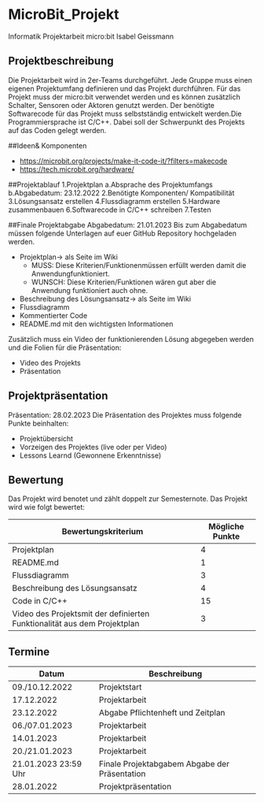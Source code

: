 # MicroBit_Projekt
Informatik Projektarbeit micro:bit Isabel Geissmann

## Projektbeschreibung
Die Projektarbeit wird in 2er-Teams durchgeführt. Jede Gruppe muss einen eigenen Projektumfang definieren und das Projekt durchführen. Für das Projekt muss der micro:bit verwendet werden und es können zusätzlich Schalter, Sensoren oder Aktoren genutzt werden. Der benötigte Softwarecode für das Projekt muss selbstständig entwickelt werden.Die Programmiersprache ist C/C++. Dabei soll der Schwerpunkt des Projekts auf das Coden gelegt werden.

##Ideen& Komponenten
* https://microbit.org/projects/make-it-code-it/?filters=makecode
* https://tech.microbit.org/hardware/

##Projektablauf
1.Projektplan
  a.Absprache des Projektumfangs
  b.Abgabedatum: 23.12.2022
2.Benötigte Komponenten/ Kompatibilität
3.Lösungsansatz erstellen
4.Flussdiagramm erstellen
5.Hardware zusammenbauen
6.Softwarecode in C/C++ schreiben
7.Testen

##Finale Projektabgabe
Abgabedatum: 21.01.2023
Bis zum Abgabedatum müssen folgende Unterlagen auf euer GitHub Repository hochgeladen werden.
* Projektplan→ als Seite im Wiki
  * MUSS: Diese Kriterien/Funktionenmüssen erfüllt werden damit die Anwendungfunktioniert.
  * WUNSCH: Diese Kriterien/Funktionen wären gut aber die Anwendung funktioniert auch ohne.
* Beschreibung des Lösungsansatz→ als Seite im Wiki
* Flussdiagramm
* Kommentierter Code
* README.md mit den wichtigsten Informationen

Zusätzlich muss ein Video der funktionierenden Lösung abgegeben werden und die Folien für die Präsentation:
* Video des Projekts
* Präsentation

## Projektpräsentation
Präsentation: 28.02.2023 
Die Präsentation des Projektes muss folgende Punkte beinhalten:
* Projektübersicht
* Vorzeigen des Projektes (live oder per Video)
* Lessons Learnd (Gewonnene Erkenntnisse)

## Bewertung
Das Projekt wird benotet und zählt doppelt zur Semesternote. Das Projekt wird wie folgt bewertet:

| Bewertungskriterium | Mögliche Punkte |
| ------------- | ------------- |
| Projektplan | 4 |
| README.md | 1 |
| Flussdiagramm | 3 |
| Beschreibung des Lösungsansatz | 4 |
| Code in C/C++ | 15 |
| Video des Projektsmit der definierten Funktionalität aus dem Projektplan | 3 |

## Termine

| Datum | Beschreibung |
| ------------- | ------------- |
| 09./10.12.2022 | Projektstart |
| 17.12.2022     | Projektarbeit |
| 23.12.2022     | Abgabe Pflichtenheft und Zeitplan |
| 06./07.01.2023 | Projektarbeit |
| 14.01.2023     | Projektarbeit |
| 20./21.01.2023 | Projektarbeit |
| 21.01.2023 23:59 Uhr | Finale Projektabgabem Abgabe der Präsentation |
| 28.01.2022 | Projektpräsentation |
